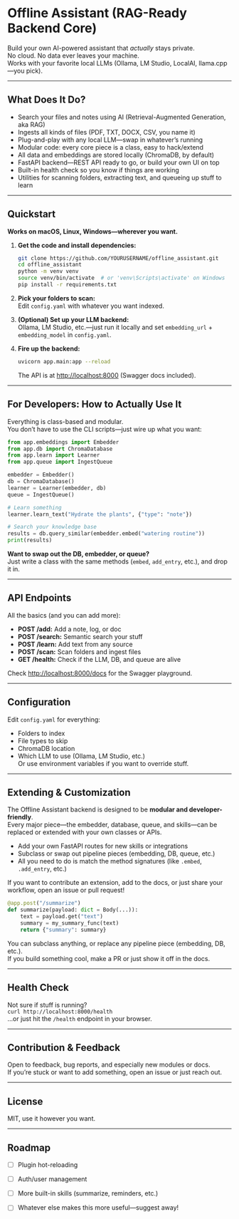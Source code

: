 # Offline Assistant (RAG-Ready Backend Core)

Build your own AI-powered assistant that *actually* stays private.  
No cloud. No data ever leaves your machine.  
Works with your favorite local LLMs (Ollama, LM Studio, LocalAI, llama.cpp—you pick).

---

## What Does It Do?

- Search your files and notes using AI (Retrieval-Augmented Generation, aka RAG)
- Ingests all kinds of files (PDF, TXT, DOCX, CSV, you name it)
- Plug-and-play with any local LLM—swap in whatever’s running
- Modular code: every core piece is a class, easy to hack/extend
- All data and embeddings are stored locally (ChromaDB, by default)
- FastAPI backend—REST API ready to go, or build your own UI on top
- Built-in health check so you know if things are working
- Utilities for scanning folders, extracting text, and queueing up stuff to learn

---

## Quickstart

**Works on macOS, Linux, Windows—wherever you want.**

1. **Get the code and install dependencies:**

    ```sh
    git clone https://github.com/YOURUSERNAME/offline_assistant.git
    cd offline_assistant
    python -m venv venv
    source venv/bin/activate  # or 'venv\Scripts\activate' on Windows
    pip install -r requirements.txt
    ```

2. **Pick your folders to scan:**  
   Edit `config.yaml` with whatever you want indexed.

3. **(Optional) Set up your LLM backend:**  
   Ollama, LM Studio, etc.—just run it locally and set `embedding_url` + `embedding_model` in `config.yaml`.

4. **Fire up the backend:**

    ```sh
    uvicorn app.main:app --reload
    ```

   The API is at [http://localhost:8000](http://localhost:8000) (Swagger docs included).

---

## For Developers: How to Actually Use It

Everything is class-based and modular.  
You don’t have to use the CLI scripts—just wire up what you want:

```python
from app.embeddings import Embedder
from app.db import ChromaDatabase
from app.learn import Learner
from app.queue import IngestQueue

embedder = Embedder()
db = ChromaDatabase()
learner = Learner(embedder, db)
queue = IngestQueue()

# Learn something
learner.learn_text("Hydrate the plants", {"type": "note"})

# Search your knowledge base
results = db.query_similar(embedder.embed("watering routine"))
print(results)
```

**Want to swap out the DB, embedder, or queue?**  
Just write a class with the same methods (`embed`, `add_entry`, etc.), and drop it in.

---

## API Endpoints

All the basics (and you can add more):

- **POST /add:** Add a note, log, or doc
- **POST /search:** Semantic search your stuff
- **POST /learn:** Add text from any source
- **POST /scan:** Scan folders and ingest files
- **GET /health:** Check if the LLM, DB, and queue are alive

Check [http://localhost:8000/docs](http://localhost:8000/docs) for the Swagger playground.

---

## Configuration

Edit `config.yaml` for everything:  
- Folders to index  
- File types to skip  
- ChromaDB location  
- Which LLM to use (Ollama, LM Studio, etc.)  
Or use environment variables if you want to override stuff.

---

## Extending & Customization

The Offline Assistant backend is designed to be **modular and developer-friendly**.  
Every major piece—the embedder, database, queue, and skills—can be replaced or extended with your own classes or APIs.

- Add your own FastAPI routes for new skills or integrations
- Subclass or swap out pipeline pieces (embedding, DB, queue, etc.)
- All you need to do is match the method signatures (like `.embed`, `.add_entry`, etc.)

If you want to contribute an extension, add to the docs, or just share your workflow, open an issue or pull request!


```python
@app.post("/summarize")
def summarize(payload: dict = Body(...)):
    text = payload.get("text")
    summary = my_summary_func(text)
    return {"summary": summary}
```

You can subclass anything, or replace any pipeline piece (embedding, DB, etc.).  
If you build something cool, make a PR or just show it off in the docs.

---

## Health Check

Not sure if stuff is running?  
`curl http://localhost:8000/health`  
…or just hit the `/health` endpoint in your browser.

---

## Contribution & Feedback

Open to feedback, bug reports, and especially new modules or docs.  
If you’re stuck or want to add something, open an issue or just reach out.

---

## License

MIT, use it however you want.

---

## Roadmap

- [ ] Plugin hot-reloading
- [ ] Auth/user management
- [ ] More built-in skills (summarize, reminders, etc.)
- [ ] Whatever else makes this more useful—suggest away!


